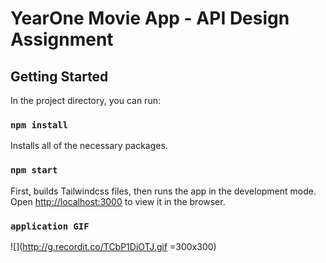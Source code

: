 # YearOne Movie App - API Design Assignment

## Getting Started

In the project directory, you can run:

### `npm install`

Installs all of the necessary packages. 

### `npm start`

First, builds Tailwindcss files, then runs the app in the development mode.\
Open [http://localhost:3000](http://localhost:3000) to view it in the browser.

### `application GIF`

![](http://g.recordit.co/TCbP1DiOTJ.gif =300x300)



